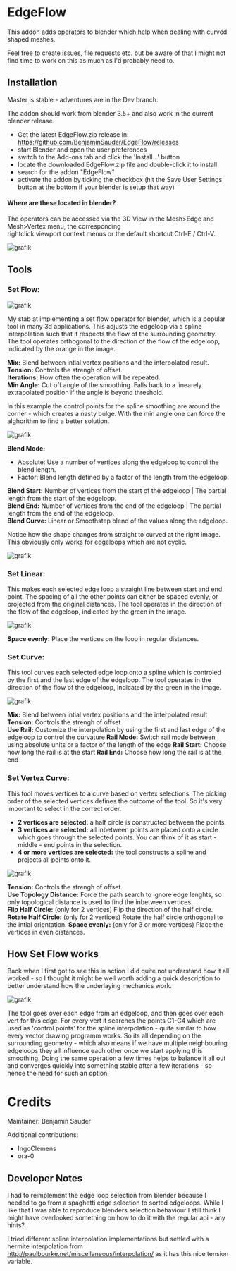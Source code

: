 # EdgeFlow

This addon adds operators to blender which help when dealing with curved shaped meshes.

Feel free to create issues, file requests etc. but be aware of that I might not find time to work on this as much as I'd probably need to. 

## Installation
Master is stable - adventures are in the Dev branch.

The addon should work from blender 3.5+ and also work in the current blender release.

* Get the latest EdgeFlow.zip release in: https://github.com/BenjaminSauder/EdgeFlow/releases
* start Blender and open the user preferences
* switch to the Add-ons tab and click the 'Install...' button
* locate the downloaded EdgeFlow.zip file and double-click it to install
* search for the addon "EdgeFlow"
* activate the addon by ticking the checkbox (hit the Save User Settings button at the bottom if your blender is setup that way)

#### Where are these located in blender?

The operators can be accessed via the 3D View in the Mesh>Edge and Mesh>Vertex menu, the corresponding   
rightclick viewport context menus or the default shortcut Ctrl-E / Ctrl-V. 

![grafik](https://github.com/BenjaminSauder/EdgeFlow/assets/13512160/e29dcb97-e9fa-47b2-a789-3a800a33b35a)

## Tools

### Set Flow:

![grafik](https://github.com/BenjaminSauder/EdgeFlow/assets/13512160/5397adac-54c4-48c8-9999-e121c85db7d6)

My stab at implementing a set flow operator for blender, which is a popular tool in many 3d applications. This adjusts the edgeloop via a spline interpolation such that it respects the flow of the surrounding geometry.
The tool operates orthogonal to the direction of the flow of the edgeloop, indicated by the orange in the image.

**Mix:** Blend between intial vertex positions and the interpolated result.  
**Tension:** Controls the strengh of offset.  
**Iterations:** How often the operation will be repeated.  
**Min Angle:** Cut off angle of the smoothing. Falls back to a linearely extrapolated position if the angle is beyond threshold.  

In this example the control points for the spline smoothing are around the corner - which creates a nasty bulge. With the min angle one can force the alghorithm to find a better solution.

![grafik](https://github.com/BenjaminSauder/EdgeFlow/assets/13512160/778a2e59-435d-4338-b2ff-40fc2c444d82)


**Blend Mode:**   
- Absolute: Use a number of vertices along the edgeloop to control the blend length.  
- Factor: Blend length defined by a factor of the length from the edgeloop. 
     
**Blend Start:** Number of vertices from the start of the edgeloop | The partial length from the start of the edgeloop.  
**Blend End:** Number of vertices from the end of the edgeloop | The partial length from the end of the edgeloop.  
**Blend Curve:** Linear or Smoothstep blend of the values along the edgeloop.

Notice how the shape changes from straight to curved at the right image. This obviously only works for edgeloops which are not cyclic.

![grafik](https://github.com/BenjaminSauder/EdgeFlow/assets/13512160/fd584d3f-f232-4351-a251-1863c0d5a4e3)


### Set Linear:

This makes each selected edge loop a straight line between start and end point. The spacing of all the other points can either be spaced evenly, or projected from the original distances.
The tool operates in the direction of the flow of the edgeloop, indicated by the green in the image.

![grafik](https://github.com/BenjaminSauder/EdgeFlow/assets/13512160/f53f5544-a3ea-4afe-aea8-ddb5e792bfbc)

**Space evenly:** Place the vertices on the loop in regular distances.


### Set Curve:

This tool curves each selected edge loop onto a spline which is controled by the first and the last edge of the edgeloop.
The tool operates in the direction of the flow of the edgeloop, indicated by the green in the image.

![grafik](https://github.com/BenjaminSauder/EdgeFlow/assets/13512160/f7e1690d-e852-4dec-bd40-956b470f94bf)


**Mix:** Blend between intial vertex positions and the interpolated result  
**Tension:** Controls the strengh of offset  
**Use Rail:** Customize the interpolation by using the first and last edge of the edgeloop to control the curvature
**Rail Mode:** Switch rail mode between using absolute units or a factor of the length of the edge
**Rail Start:** Choose how long the rail is at the start
**Rail End:** Choose how long the rail is at the end

   

### Set Vertex Curve:

This tool moves vertices to a curve based on vertex selections. The picking order of the selected vertices defines the outcome of the tool. 
So it's very important to select in the correct order.

- **2 vertices are selected:** a half circle is constructed between the points.  
- **3 vertices are selected:** all inbetween points are placed onto a circle which goes through the selected points. You can think of it as start - middle - end points in the selection.
- **4 or more vertices are selected:** the tool constructs a spline and projects all points onto it.

![grafik](https://github.com/BenjaminSauder/EdgeFlow/assets/13512160/26a48c27-a5da-4a8a-b42f-55e700d03b1a)


**Tension:** Controls the strengh of offset   
**Use Topology Distance:** Force the path search to ignore edge lenghts, so only topological distance is used to find the inbetween vertices.   
**Flip Half Circle:** (only for 2 vertices) Flip the direction of the half circle.  
**Rotate Half Circle:** (only for 2 vertices) Rotate the half circle orthogonal to the intial orientation.
**Space evenly:** (only for 3 or more vertices) Place the vertices in even distances.  

## How Set Flow works

Back when I first got to see this in action I did quite not understand how it all worked - so I thought it might be well worth adding a quick description to better understand how the underlaying mechanics work.

![grafik](https://github.com/BenjaminSauder/EdgeFlow/assets/13512160/c7875b5a-1f8f-407a-a05f-2f0705ac4cf3)

The tool goes over each edge from an edgeloop, and then goes over each vert for this edge. For every vert it searches the points C1-C4 which are used as 'control points' for the spline interpolation - quite similar to how every vector drawing programm works.
So its all depending on the surrounding geometry - which also means if we have multiple neighbouring edgeloops they all influence each other once we start applying this smoothing. Doing the same operation a few times helps to balance it all out and  converges quickly into something stable after a few iterations - so hence the need for such an option.

# Credits
Maintainer:
Benjamin Sauder

Additional contributions:

- IngoClemens
- ora-0

## Developer Notes

I had to reimplement the edge loop selection from blender because I needed to go from a spaghetti edge selection to sorted edgeloops. While I like that I was able to reproduce blenders selection behaviour I still think I might have overlooked something on how to do it with the regular api - any hints?

I tried different spline interpolation implementations but settled with a hermite interpolation from http://paulbourke.net/miscellaneous/interpolation/ as it has this nice tension variable.
